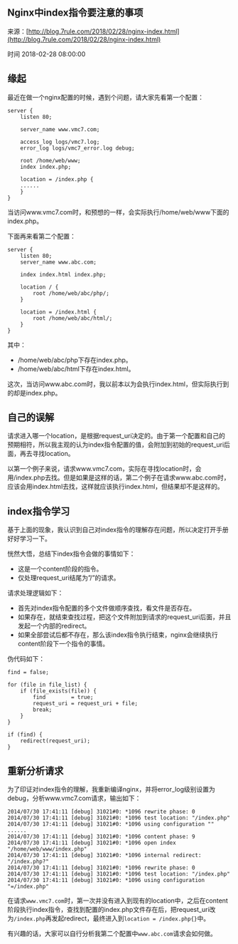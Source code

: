 ## Nginx中index指令要注意的事项

来源：[http://blog.7rule.com/2018/02/28/nginx-index.html](http://blog.7rule.com/2018/02/28/nginx-index.html)

时间 2018-02-28 08:00:00



## 缘起

最近在做一个nginx配置的时候，遇到个问题，请大家先看第一个配置：

```nginx
server {
    listen 80; 

    server_name www.vmc7.com;

    access_log logs/vmc7.log;
    error_log logs/vmc7_error.log debug;

    root /home/web/www;
    index index.php;

    location = /index.php {
    ......
    }   
}
```

当访问www.vmc7.com时，和预想的一样，会实际执行/home/web/www下面的index.php。

下面再来看第二个配置：

```nginx
server {
    listen 80; 
    server_name www.abc.com;

    index index.html index.php;

    location / { 
        root /home/web/abc/php/;
    }   

    location = /index.html {
        root /home/web/abc/html/;
    }   
}
```

其中：



* /home/web/abc/php下存在index.php。
* /home/web/abc/html下存在index.html。
  

这次，当访问www.abc.com时，我以前本以为会执行index.html，但实际执行到的却是index.php。


## 自己的误解

请求进入哪一个location，是根据request_uri决定的。由于第一个配置和自己的预期相符，所以我主观的认为index指令配置的值，会附加到初始的request_uri后面，再去寻找location。

以第一个例子来说，请求www.vmc7.com，实际在寻找location时，会用/index.php去找。但是如果是这样的话，第二个例子在请求www.abc.com时，应该会用index.html去找，这样就应该执行index.html，但结果却不是这样的。


## index指令学习

基于上面的现象，我认识到自己对index指令的理解存在问题，所以决定打开手册好好学习一下。

恍然大悟，总结下index指令会做的事情如下：



* 这是一个content阶段的指令。
* 仅处理request_uri结尾为”/”的请求。
  

请求处理逻辑如下：



* 首先对index指令配置的多个文件做顺序查找，看文件是否存在。
* 如果存在，就结束查找过程，把这个文件附加到请求的request_uri后面，并且发起一个内部的redirect。
* 如果全部尝试后都不存在，那么该index指令执行结束，nginx会继续执行content阶段下一个指令的事情。
  

伪代码如下：

```nginx
find = false;

for (file in file_list) {
    if (file_exists(file)) {   
        find        = true;
        request_uri = request_uri + file;
        break;
    }   
}

if (find) {
    redirect(request_uri);
}
```


## 重新分析请求

为了印证对index指令的理解，我重新编译nginx，并将error_log级别设置为debug，分析www.vmc7.com请求，输出如下：

```nginx
2014/07/30 17:41:11 [debug] 31021#0: *1096 rewrite phase: 0
2014/07/30 17:41:11 [debug] 31021#0: *1096 test location: "/index.php"
2014/07/30 17:41:11 [debug] 31021#0: *1096 using configuration ""
......
2014/07/30 17:41:11 [debug] 31021#0: *1096 content phase: 9
2014/07/30 17:41:11 [debug] 31021#0: *1096 open index "/home/web/www/index.php"
2014/07/30 17:41:11 [debug] 31021#0: *1096 internal redirect: "/index.php?"
2014/07/30 17:41:11 [debug] 31021#0: *1096 rewrite phase: 0
2014/07/30 17:41:11 [debug] 31021#0: *1096 test location: "/index.php"
2014/07/30 17:41:11 [debug] 31021#0: *1096 using configuration "=/index.php"
```

在请求`www.vmc7.com`时，第一次并没有进入到现有的location中，之后在content阶段执行index指令，查找到配置的index.php文件存在后，把request_uri改为`/index.php`再发起redirect，最终进入到`location = /index.php{}`中。

有兴趣的话，大家可以自行分析我第二个配置中`www.abc.com`请求会如何做。


